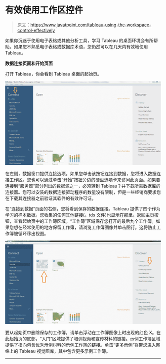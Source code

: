 # 有效使用工作区控件

> 原文：<https://www.javatpoint.com/tableau-using-the-workspace-control-effectively>

如果你沉迷于使用电子表格或其他分析工具，学习 Tableau 的桌面环境会有所帮助。如果您不熟悉电子表格或数据库术语，您仍然可以在几天内有效地使用 Tableau。

**数据连接页面和开始页面**

打开 Tableau，你会看到 Tableau 桌面的起始页。

![Using the Workspace Control Effectively](img/cd3136a051ccf753dfb5db590b58b1ad.png)

在左侧，数据窗口提供连接选项。如果您单击该按钮连接到数据，您将进入数据连接工作区。您也可以通过单击“开始”按钮旁边的硬盘选项卡来访问此页面。如果要连接到“服务器”部分列出的数据源之一，必须转到 Tableau？并下载所需数据库的连接器。您可以安装的数据连接驱动程序的数量没有限制，但是一些经销商要求您在下载其连接器之前验证其软件的有效许可证。

在“连接到数据”页面的右侧，您将看到保存的数据连接。Tableau 提供了四个作为学习的样本数据。您收集的任何其他链接(。tds 文件)也显示在那里。返回主页按钮，查看起始页中的工作簿区域。“工作簿”区域保存您打开的最后九个工作簿。如果您想在经常使用的地方保留工作簿，请浏览工作簿图像并单击图钉。这将防止工作簿被循环移出视图。

![Using the Workspace Control Effectively1](img/6bcabaa3fe304917ebd8e78e0631e7d8.png)

要从起始页中删除保存的工作簿，请单击浮动在工作簿图像上时出现的红色 X。在此起始页的底部，“入门”区域提供了培训视频和宣传材料的链接。示例工作簿区域提供了指向包含优秀示例材料的示例工作簿的链接。单击“更多示例”将带您进入网络上的 Tableau 视觉图库，其中包含更多示例工作簿。

* * *